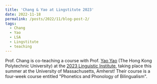 ```yaml
---
title: 'Chang & Yao at Lingstitute 2023'
date: 2022-11-18
permalink: /posts/2022/11/blog-post-2/
tags:
  - Chang
  - Yao
  - LSA
  - Lingstitute
  - teaching
---
```


Prof. Chang is co-teaching a course with Prof. <a href="https://sites.google.com/view/yao-yao-linguistics/" target="_blank" rel="noopener noreferrer">Yao Yao</a> (The Hong Kong Polytechnic University) at the <a href="https://websites.umass.edu/lingstitute2023/" target="_blank" rel="noopener noreferrer">2023 Linguistic Institute</a>, taking place this summer at the University of Massachusetts, Amherst! Their course is a four-week course entitled "Phonetics and Phonology of Bilingualism".
